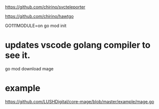 https://github.com/chirino/svcteleporter

https://github.com/chirino/hawtgo

GO111MODULE=on
go mod init
# updates vscode golang compiler to see it.
go mod download 
mage

# example
https://github.com/LUSHDigital/core-mage/blob/master/example/mage.go